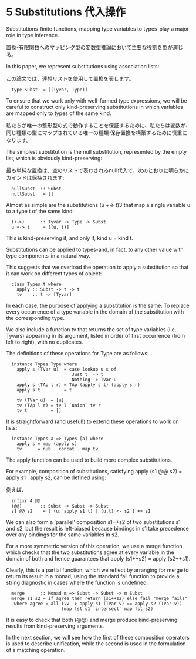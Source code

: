# 5  Substitutions 代入操作

Substitutions-finite functions, mapping type variables to types-play a major role in type inference.

置換-有限関数へのマッピング型の変数型推論において主要な役割を型が演じる。

In this paper, we represent substitutions using association lists:

この論文では、連想リストを使用して置換を表します。

	  type Subst  = [(Tyvar, Type)]

To ensure that we work only with well-formed type expressions, we will be careful to construct only kind-preserving substitutions in which variables are mapped only to types of the same kind.

私たちが唯一の整形型の式で動作することを保証するために、私たちは変数が、同じ種類の型にマップされている唯一の種類·保存置換を構築するために慎重になります。

The simplest substitution is the null substitution, represented by the empty list, which is obviously kind-preserving:

最も単純な置換は、空のリストで表わされるnull代入で、次のとおりに明らかにカインドは保持されます:

	  nullSubst  :: Subst
	  nullSubst   = []

Almost as simple are the substitutions (u +-> t)3 that map a single variable u to a type t of the same kind:

	  (+->)      :: Tyvar -> Type -> Subst
	  u +-> t     = [(u, t)]

This is kind-preserving if, and only if, kind u = kind t.



Substitutions can be applied to types-and, in fact, to any other value with type components-in a natural way.

This suggests that we overload the operation to apply a substitution so that it can work on different types of object:

	  class Types t where
	    apply :: Subst -> t -> t
	    tv    :: t -> [Tyvar]

In each case, the purpose of applying a substitution is the same: To replace every occurrence of a type variable in the domain of the substitution with the corresponding type.

We also include a function tv that returns the set of type variables (i.e., Tyvars) appearing in its argument, listed in order of first occurrence (from left to right), with no duplicates.

The definitions of these operations for Type are as follows:


	  instance Types Type where
	    apply s (TVar u)  = case lookup u s of
	                         Just t  -> t
	                         Nothing -> TVar u
	    apply s (TAp l r) = TAp (apply s l) (apply s r)
	    apply s t         = t
	 
	    tv (TVar u)  = [u]
	    tv (TAp l r) = tv l `union` tv r
	    tv t         = []

It is straightforward (and useful!) to extend these operations to work on lists:

	  instance Types a => Types [a] where
	    apply s = map (apply s)
	    tv      = nub . concat . map tv

The apply function can be used to build more complex substitutions.

For example, composition of substitutions, satisfying apply (s1 @@ s2) = apply s1 . apply s2, can be defined using:

例えば、

	  infixr 4 @@
	  (@@)       :: Subst -> Subst -> Subst
	  s1 @@ s2    = [ (u, apply s1 t) | (u,t) <- s2 ] ++ s1

We can also form a `parallel' composition s1++s2 of two substitutions s1 and s2, but the result is left-biased because bindings in s1 take precedence over any bindings for the same variables in s2.

For a more symmetric version of this operation, we use a merge function, which checks that the two substitutions agree at every variable in the domain of both and hence guarantees that apply (s1++s2) = apply (s2++s1).

Clearly, this is a partial function, which we reflect by arranging for merge to return its result in a monad, using the standard fail function to provide a string diagnostic in cases where the function is undefined.


	  merge      :: Monad m => Subst -> Subst -> m Subst
	  merge s1 s2 = if agree then return (s1++s2) else fail "merge fails"
	   where agree = all (\v -> apply s1 (TVar v) == apply s2 (TVar v))
	                     (map fst s1 `intersect` map fst s2)

It is easy to check that both (@@) and merge produce kind-preserving results from kind-preserving arguments.

In the next section, we will see how the first of these composition operators is used to describe unification, while the second is used in the formulation of a matching operation.

